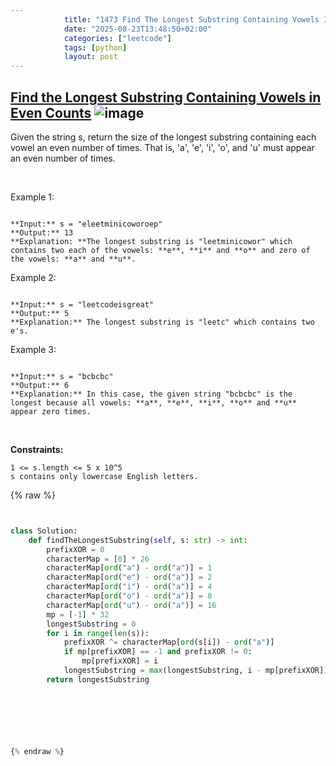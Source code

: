 ```yaml
---
            title: "1473 Find The Longest Substring Containing Vowels In Even Counts"
            date: "2025-08-23T13:48:50+02:00"
            categories: ["leetcode"]
            tags: [python]
            layout: post
---
```

            
## [Find the Longest Substring Containing Vowels in Even Counts](https://leetcode.com/problems/find-the-longest-substring-containing-vowels-in-even-counts) ![image](https://img.shields.io/badge/Difficulty-Medium-orange)

Given the string s, return the size of the longest substring containing each vowel an even number of times. That is, 'a', 'e', 'i', 'o', and 'u' must appear an even number of times.

 

Example 1:

```

**Input:** s = "eleetminicoworoep"
**Output:** 13
**Explanation: **The longest substring is "leetminicowor" which contains two each of the vowels: **e**, **i** and **o** and zero of the vowels: **a** and **u**.

```

Example 2:

```

**Input:** s = "leetcodeisgreat"
**Output:** 5
**Explanation:** The longest substring is "leetc" which contains two e's.

```

Example 3:

```

**Input:** s = "bcbcbc"
**Output:** 6
**Explanation:** In this case, the given string "bcbcbc" is the longest because all vowels: **a**, **e**, **i**, **o** and **u** appear zero times.

```

 

**Constraints:**

	1 <= s.length <= 5 x 10^5
	s contains only lowercase English letters.

{% raw %}


```python


class Solution:
    def findTheLongestSubstring(self, s: str) -> int:
        prefixXOR = 0
        characterMap = [0] * 26
        characterMap[ord("a") - ord("a")] = 1
        characterMap[ord("e") - ord("a")] = 2
        characterMap[ord("i") - ord("a")] = 4
        characterMap[ord("o") - ord("a")] = 8
        characterMap[ord("u") - ord("a")] = 16
        mp = [-1] * 32
        longestSubstring = 0
        for i in range(len(s)):
            prefixXOR ^= characterMap[ord(s[i]) - ord("a")]
            if mp[prefixXOR] == -1 and prefixXOR != 0:
                mp[prefixXOR] = i
            longestSubstring = max(longestSubstring, i - mp[prefixXOR])
        return longestSubstring
    


                    



{% endraw %}
```
